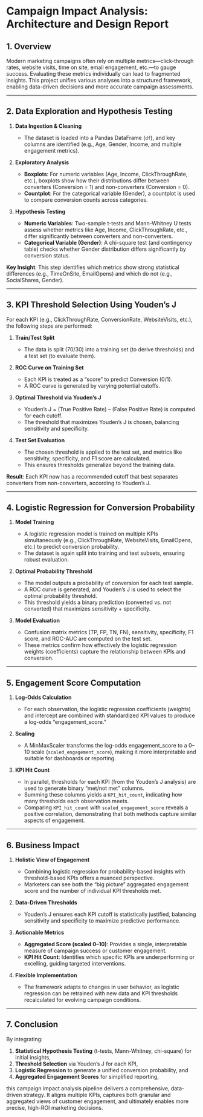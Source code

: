 # Campaign Impact Analysis: Architecture and Design Report

## 1. Overview

Modern marketing campaigns often rely on multiple metrics—click-through rates, website visits, time on site, email engagement, etc.—to gauge success. Evaluating these metrics individually can lead to fragmented insights. This project unifies various analyses into a structured framework, enabling data-driven decisions and more accurate campaign assessments.

---

## 2. Data Exploration and Hypothesis Testing

1. **Data Ingestion & Cleaning**  
   - The dataset is loaded into a Pandas DataFrame (`df`), and key columns are identified (e.g., Age, Gender, Income, and multiple engagement metrics).

2. **Exploratory Analysis**  
   - **Boxplots**: For numeric variables (Age, Income, ClickThroughRate, etc.), boxplots show how their distributions differ between converters (Conversion = 1) and non-converters (Conversion = 0).  
   - **Countplot**: For the categorical variable (Gender), a countplot is used to compare conversion counts across categories.

3. **Hypothesis Testing**  
   - **Numeric Variables**: Two-sample t-tests and Mann-Whitney U tests assess whether metrics like Age, Income, ClickThroughRate, etc., differ significantly between converters and non-converters.  
   - **Categorical Variable (Gender)**: A chi-square test (and contingency table) checks whether Gender distribution differs significantly by conversion status.

**Key Insight**: This step identifies which metrics show strong statistical differences (e.g., TimeOnSite, EmailOpens) and which do not (e.g., SocialShares, Gender).

---

## 3. KPI Threshold Selection Using Youden’s J

For each KPI (e.g., ClickThroughRate, ConversionRate, WebsiteVisits, etc.), the following steps are performed:

1. **Train/Test Split**  
   - The data is split (70/30) into a training set (to derive thresholds) and a test set (to evaluate them).

2. **ROC Curve on Training Set**  
   - Each KPI is treated as a “score” to predict Conversion (0/1).  
   - A ROC curve is generated by varying potential cutoffs.

3. **Optimal Threshold via Youden’s J**  
   - Youden’s J = (True Positive Rate) – (False Positive Rate) is computed for each cutoff.  
   - The threshold that maximizes Youden’s J is chosen, balancing sensitivity and specificity.

4. **Test Set Evaluation**  
   - The chosen threshold is applied to the test set, and metrics like sensitivity, specificity, and F1 score are calculated.  
   - This ensures thresholds generalize beyond the training data.

**Result**: Each KPI now has a recommended cutoff that best separates converters from non-converters, according to Youden’s J.

---

## 4. Logistic Regression for Conversion Probability

1. **Model Training**  
   - A logistic regression model is trained on multiple KPIs simultaneously (e.g., ClickThroughRate, WebsiteVisits, EmailOpens, etc.) to predict conversion probability.  
   - The dataset is again split into training and test subsets, ensuring robust evaluation.

2. **Optimal Probability Threshold**  
   - The model outputs a probability of conversion for each test sample.  
   - A ROC curve is generated, and Youden’s J is used to select the optimal probability threshold.  
   - This threshold yields a binary prediction (converted vs. not converted) that maximizes sensitivity + specificity.

3. **Model Evaluation**  
   - Confusion matrix metrics (TP, FP, TN, FN), sensitivity, specificity, F1 score, and ROC-AUC are computed on the test set.  
   - These metrics confirm how effectively the logistic regression weights (coefficients) capture the relationship between KPIs and conversion.

---

## 5. Engagement Score Computation

1. **Log-Odds Calculation**  
   - For each observation, the logistic regression coefficients (weights) and intercept are combined with standardized KPI values to produce a log-odds “engagement_score.”

2. **Scaling**  
   - A MinMaxScaler transforms the log-odds engagement_score to a 0–10 scale (`scaled_engagement_score`), making it more interpretable and suitable for dashboards or reporting.

3. **KPI Hit Count**  
   - In parallel, thresholds for each KPI (from the Youden’s J analysis) are used to generate binary “met/not met” columns.  
   - Summing these columns yields a `KPI_hit_count`, indicating how many thresholds each observation meets.  
   - Comparing `KPI_hit_count` with `scaled_engagement_score` reveals a positive correlation, demonstrating that both methods capture similar aspects of engagement.

---

## 6. Business Impact

1. **Holistic View of Engagement**  
   - Combining logistic regression for probability-based insights with threshold-based KPIs offers a nuanced perspective.  
   - Marketers can see both the “big picture” aggregated engagement score and the number of individual KPI thresholds met.

2. **Data-Driven Thresholds**  
   - Youden’s J ensures each KPI cutoff is statistically justified, balancing sensitivity and specificity to maximize predictive performance.

3. **Actionable Metrics**  
   - **Aggregated Score (scaled 0–10)**: Provides a single, interpretable measure of campaign success or customer engagement.  
   - **KPI Hit Count**: Identifies which specific KPIs are underperforming or excelling, guiding targeted interventions.

4. **Flexible Implementation**  
   - The framework adapts to changes in user behavior, as logistic regression can be retrained with new data and KPI thresholds recalculated for evolving campaign conditions.

---

## 7. Conclusion

By integrating:

1. **Statistical Hypothesis Testing** (t-tests, Mann-Whitney, chi-square) for initial insights,  
2. **Threshold Selection** via Youden’s J for each KPI,  
3. **Logistic Regression** to generate a unified conversion probability, and  
4. **Aggregated Engagement Scores** for simplified reporting,

this campaign impact analysis pipeline delivers a comprehensive, data-driven strategy. It aligns multiple KPIs, captures both granular and aggregated views of customer engagement, and ultimately enables more precise, high-ROI marketing decisions.
